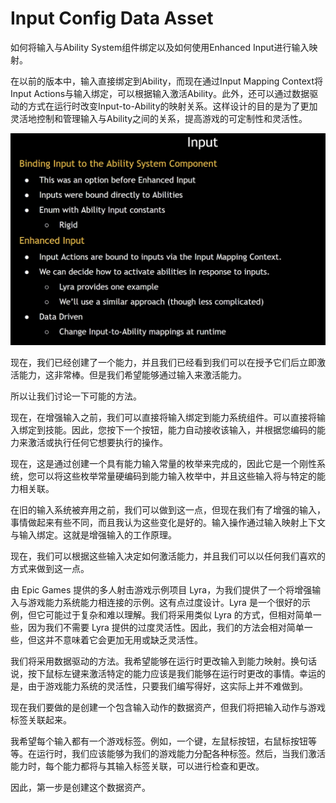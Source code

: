 # Input Config Data Asset

如何将输入与Ability System组件绑定以及如何使用Enhanced Input进行输入映射。

在以前的版本中，输入直接绑定到Ability，而现在通过Input Mapping Context将Input Actions与输入绑定，可以根据输入激活Ability。此外，还可以通过数据驱动的方式在运行时改变Input-to-Ability的映射关系。这样设计的目的是为了更加灵活地控制和管理输入与Ability之间的关系，提高游戏的可定制性和灵活性。

![image-20240411121448958](.\image-20240411121448958.png)

现在，我们已经创建了一个能力，并且我们已经看到我们可以在授予它们后立即激活能力，这非常棒。但是我们希望能够通过输入来激活能力。

所以让我们讨论一下可能的方法。

现在，在增强输入之前，我们可以直接将输入绑定到能力系统组件。可以直接将输入绑定到技能。因此，您按下一个按钮，能力自动接收该输入，并根据您编码的能力来激活或执行任何它想要执行的操作。

现在，这是通过创建一个具有能力输入常量的枚举来完成的，因此它是一个刚性系统，您可以将这些枚举常量硬编码到能力输入枚举中，并且这些输入将与特定的能力相关联。

在旧的输入系统被弃用之前，我们可以做到这一点，但现在我们有了增强的输入，事情做起来有些不同，而且我认为这些变化是好的。输入操作通过输入映射上下文与输入绑定。这就是增强输入的工作原理。

现在，我们可以根据这些输入决定如何激活能力，并且我们可以以任何我们喜欢的方式来做到这一点。

由 Epic Games 提供的多人射击游戏示例项目 Lyra，为我们提供了一个将增强输入与游戏能力系统能力相连接的示例。这有点过度设计。Lyra 是一个很好的示例，但它可能过于复杂和难以理解。我们将采用类似 Lyra 的方式，但相对简单一些，因为我们不需要 Lyra 提供的过度灵活性。因此，我们的方法会相对简单一些，但这并不意味着它会更加无用或缺乏灵活性。

我们将采用数据驱动的方法。我希望能够在运行时更改输入到能力映射。换句话说，按下鼠标左键来激活特定的能力应该是我们能够在运行时更改的事情。幸运的是，由于游戏能力系统的灵活性，只要我们编写得好，这实际上并不难做到。

现在我们要做的是创建一个包含输入动作的数据资产，但我们将把输入动作与游戏标签关联起来。

我希望每个输入都有一个游戏标签。例如，一个键，左鼠标按钮，右鼠标按钮等等。在运行时，我们应该能够为我们的游戏能力分配各种标签。然后，当我们激活能力时，每个能力都将与其输入标签关联，可以进行检查和更改。



因此，第一步是创建这个数据资产。